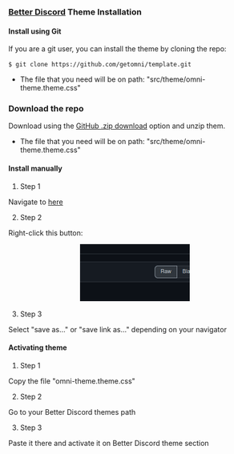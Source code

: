 ### [Better Discord](https://betterdiscord.app/) Theme Installation

#### Install using Git

If you are a git user, you can install the theme by cloning the repo:

    $ git clone https://github.com/getomni/template.git
  
- The file that you need will be on path: "src/theme/omni-theme.theme.css"

### Download the repo

Download using the [GitHub .zip download](https://github.com/datsfilipe/discord-omni/archive/refs/heads/main.zip) option and unzip them.

- The file that you need will be on path: "src/theme/omni-theme.theme.css"

#### Install manually

1. Step 1

Navigate to [here](https://github.com/datsfilipe/discord-omni/blob/main/src/theme/omni-theme.theme.css)

2. Step 2

Right-click this button:

<p align="center">
  <img alt="Second pass" src="./src/assets/images/step2.png" />
</p>

3. Step 3

Select "save as..." or "save link as..." depending on your navigator

#### Activating theme

1. Step 1

Copy the file "omni-theme.theme.css"

2. Step 2

Go to your Better Discord themes path

3. Step 3

Paste it there and activate it on Better Discord theme section
